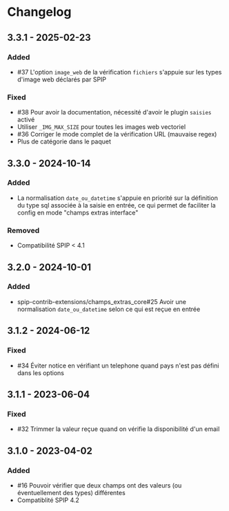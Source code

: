 # Changelog

## 3.3.1 - 2025-02-23
### Added

- #37 L'option `image_web` de la vérification `fichiers` s'appuie sur les types d'image web déclarés par SPIP

### Fixed

- #38 Pour avoir la documentation, nécessité d'avoir le plugin `saisies` activé
- Utiliser `_IMG_MAX_SIZE` pour toutes les images web vectoriel
- #36 Corriger le mode complet de la vérification URL (mauvaise regex)
- Plus de catégorie dans le paquet

## 3.3.0 - 2024-10-14
### Added

- La normalisation `date_ou_datetime` s'appuie en priorité sur la définition du type sql associée à la saisie en entrée, ce qui permet de faciliter la config en mode "champs extras interface"

### Removed

- Compatibilité SPIP < 4.1
## 3.2.0 - 2024-10-01

### Added

- spip-contrib-extensions/champs_extras_core#25 Avoir une normalisation `date_ou_datetime` selon ce qui est reçue en entrée
## 3.1.2 - 2024-06-12


### Fixed

- #34 Éviter notice en vérifiant un telephone quand pays n'est pas défini dans les options

## 3.1.1 - 2023-06-04

### Fixed

- #32 Trimmer la valeur reçue quand on vérifie la disponibilité d'un email

## 3.1.0 - 2023-04-02

### Added

- #16 Pouvoir vérifier que deux champs ont des valeurs (ou éventuellement des types) différentes
- Compatiblité SPIP 4.2

